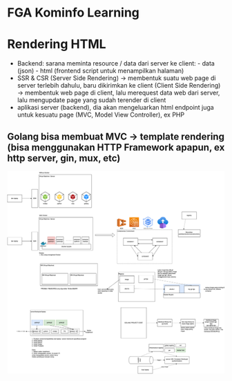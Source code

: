 # FGA Kominfo Learning

# Rendering HTML

- Backend:
    sarana meminta resource / data dari server ke client:
        - data (json)
        - html (frontend script untuk menampilkan halaman)
- SSR & CSR
    (Server Side Rendering) -> membentuk suatu web page di server terlebih dahulu, baru dikirimkan ke client
    (Client Side Rendering) -> membentuk web page di client, lalu merequest data web dari server, lalu mengupdate page yang sudah terender di client 
- aplikasi server (backend), dia akan mengeluarkan html endpoint juga untuk kesuatu page (MVC, Model View Controller), ex PHP

Golang bisa membuat MVC -> template rendering (bisa menggunakan HTTP Framework apapun, ex http server, gin, mux, etc)
---
![alt_extra1](./extra1.png)